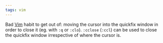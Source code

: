 ```yaml
---
tags: vim
---
```


Bad [Vim](/wiki/Vim) habit to get out of: moving the cursor into the quickfix window in order to close it (eg. with `:q` or `:clo`). `:cclose` (`:ccl`) can be used to close the quickfix window irrespective of where the cursor is.
